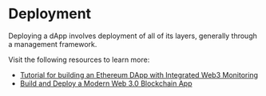 # Deployment

Deploying a dApp involves deployment of all of its layers, generally through a management framework.

Visit the following resources to learn more:

- [Tutorial for building an Ethereum DApp with Integrated Web3 Monitoring](https://www.moesif.com/blog/blockchain/ethereum/Tutorial-for-building-Ethereum-Dapp-with-Integrated-Error-Monitoring/)
- [Build and Deploy a Modern Web 3.0 Blockchain App](https://youtu.be/Wn_Kb3MR_cU)
